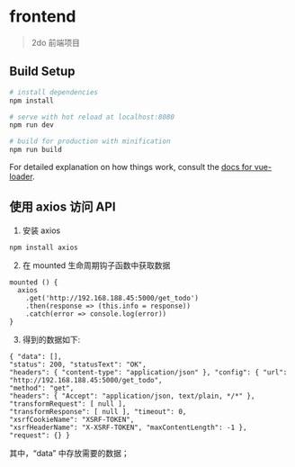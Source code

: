 # frontend

> 2do 前端项目

## Build Setup

``` bash
# install dependencies
npm install

# serve with hot reload at localhost:8080
npm run dev

# build for production with minification
npm run build
```

For detailed explanation on how things work, consult the [docs for vue-loader](http://vuejs.github.io/vue-loader).

## 使用 axios 访问 API  
1. 安装 axios  
``` 
npm install axios  
```
2. 在 mounted 生命周期钩子函数中获取数据  
```
mounted () {
  axios
    .get('http://192.168.188.45:5000/get_todo')
    .then(response => (this.info = response))
    .catch(error => console.log(error))
}
```
3. 得到的数据如下:  
```
{ "data": [], 
"status": 200, "statusText": "OK", 
"headers": { "content-type": "application/json" }, "config": { "url": "http://192.168.188.45:5000/get_todo", 
"method": "get", 
"headers": { "Accept": "application/json, text/plain, */*" }, 
"transformRequest": [ null ], 
"transformResponse": [ null ], "timeout": 0, 
"xsrfCookieName": "XSRF-TOKEN", 
"xsrfHeaderName": "X-XSRF-TOKEN", "maxContentLength": -1 }, 
"request": {} } 

```
其中，“data” 中存放需要的数据；
